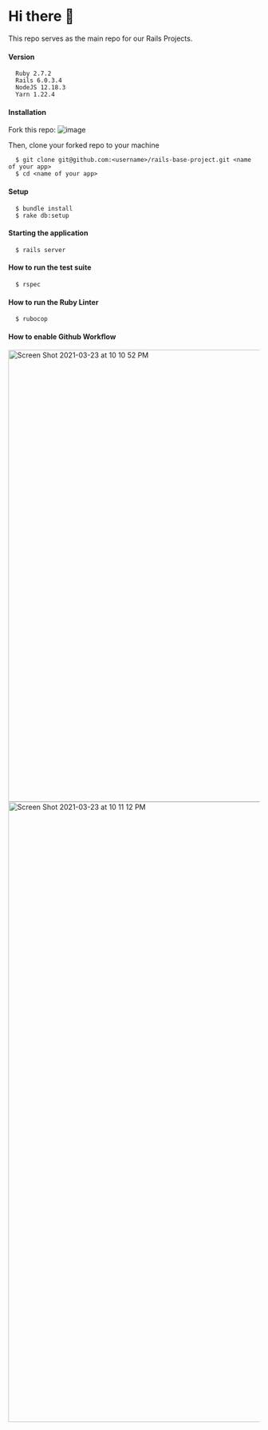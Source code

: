 # Hi there 👋

This repo serves as the main repo for our Rails Projects. 


#### Version

```
  Ruby 2.7.2
  Rails 6.0.3.4
  NodeJS 12.18.3
  Yarn 1.22.4
```

#### Installation

Fork this repo:
![image](https://user-images.githubusercontent.com/9253881/111437757-6c527f00-873e-11eb-8d0a-862e4158f4ab.png)

Then, clone your forked repo to your machine
```
  $ git clone git@github.com:<username>/rails-base-project.git <name of your app>
  $ cd <name of your app>
```

#### Setup

```
  $ bundle install
  $ rake db:setup
```

#### Starting the application

```
  $ rails server
```

#### How to run the test suite

```
  $ rspec
```

#### How to run the Ruby Linter

```
  $ rubocop
```

#### How to enable Github Workflow

<img width="906" alt="Screen Shot 2021-03-23 at 10 10 52 PM" src="https://user-images.githubusercontent.com/9253881/112160501-2fe2bf80-8c25-11eb-8e2b-b9508711ec70.png">

<img width="1244" alt="Screen Shot 2021-03-23 at 10 11 12 PM" src="https://user-images.githubusercontent.com/9253881/112160530-36713700-8c25-11eb-9f00-d69a3a36343f.png">



